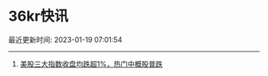 # 36kr快讯

最近更新时间: 2023-01-19 07:01:54

--- 
1. [美股三大指数收盘均跌超1%，热门中概股普跌](https://www.36kr.com/newsflashes/2094053293900165) 
